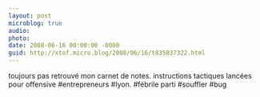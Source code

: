 ```yaml
---
layout: post
microblog: true
audio: 
photo: 
date: 2008-06-16 00:00:00 -0000
guid: http://xtof.micro.blog/2008/06/16/t835837322.html
---
```

toujours pas retrouvé mon carnet de notes. instructions tactiques lancées pour offensive #entrepreneurs #lyon. #fébrile parti #souffler #bug
